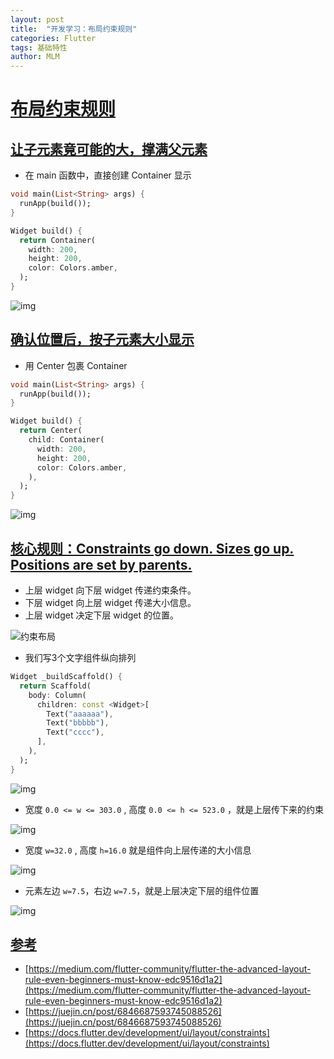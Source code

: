 ```yaml
---
layout: post
title:  "开发学习：布局约束规则"
categories: Flutter
tags: 基础特性
author: MLM
---
```

# [布局约束规则]()

## [让子元素竟可能的大，撑满父元素]()

* 在 main 函数中，直接创建 Container 显示

```dart
void main(List<String> args) {
  runApp(build());
}

Widget build() {
  return Container(
    width: 200,
    height: 200,
    color: Colors.amber,
  );
}
```

![img](https://molingmiao.github.io/pic/2021-12-26-22-22-07.png)

## [确认位置后，按子元素大小显示]()

* 用 Center 包裹 Container

```dart
void main(List<String> args) {
  runApp(build());
}

Widget build() {
  return Center(
    child: Container(
      width: 200,
      height: 200,
      color: Colors.amber,
    ),
  );
}
```

![img](https://molingmiao.github.io/pic/2021-12-26-22-23-37.png)

## [核心规则：Constraints go down. Sizes go up. Positions are set by parents.]()

* 上层 widget 向下层 widget 传递约束条件。
* 下层 widget 向上层 widget 传递大小信息。
* 上层 widget 决定下层 widget 的位置。

![约束布局](https://molingmiao.github.io/pic/2021-11-24-23-10-10.png)

* 我们写3个文字组件纵向排列

```dart
Widget _buildScaffold() {
  return Scaffold(
    body: Column(
      children: const <Widget>[
        Text("aaaaaa"),
        Text("bbbbb"),
        Text("cccc"),
      ],
    ),
  );
}
```

![img](https://molingmiao.github.io/pic/2021-12-23-21-50-16.png)

* 宽度 `0.0 <= w <= 303.0` , 高度 `0.0 <= h <= 523.0` ，就是上层传下来的约束

![img](https://molingmiao.github.io/pic/2021-12-23-21-55-33.png)

* 宽度 `w=32.0` , 高度 `h=16.0` 就是组件向上层传递的大小信息

![img](https://molingmiao.github.io/pic/2021-12-23-21-57-45.png)

* 元素左边 `w=7.5`，右边 `w=7.5`，就是上层决定下层的组件位置

![img](https://molingmiao.github.io/pic/2021-12-23-21-59-32.png)

## [参考]()

* [https://medium.com/flutter-community/flutter-the-advanced-layout-rule-even-beginners-must-know-edc9516d1a2](https://medium.com/flutter-community/flutter-the-advanced-layout-rule-even-beginners-must-know-edc9516d1a2)
* [https://juejin.cn/post/6846687593745088526](https://juejin.cn/post/6846687593745088526)
* [https://docs.flutter.dev/development/ui/layout/constraints](https://docs.flutter.dev/development/ui/layout/constraints)
